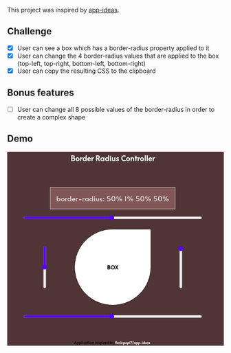 This project was inspired by [app-ideas](https://github.com/florinpop17/app-ideas).

## Challenge

- [x] User can see a box which has a border-radius property applied to it
- [x] User can change the 4 border-radius values that are applied to the box (top-left, top-right, bottom-left, bottom-right)
- [x] User can copy the resulting CSS to the clipboard

## Bonus features
- [ ] User can change all 8 possible values of the border-radius in order to create a complex shape
 
## Demo
![Border radius controller](./demo/index.png)
